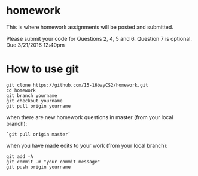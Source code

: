 # homework
This is where homework assignments will be posted and submitted.

Please submit your code for Questions 2, 4, 5 and 6.  Question 7 is optional.  Due 3/21/2016 12:40pm
# How to use git
```
git clone https://github.com/15-16bayCS2/homework.git
cd homework
git branch yourname
git checkout yourname
git pull origin yourname
```
when there are new homework questions in master (from your local branch): 
```
`git pull origin master`
```
when you have made edits to your work (from your local branch):
```
git add -A
git commit -m "your commit message"
git push origin yourname
```
